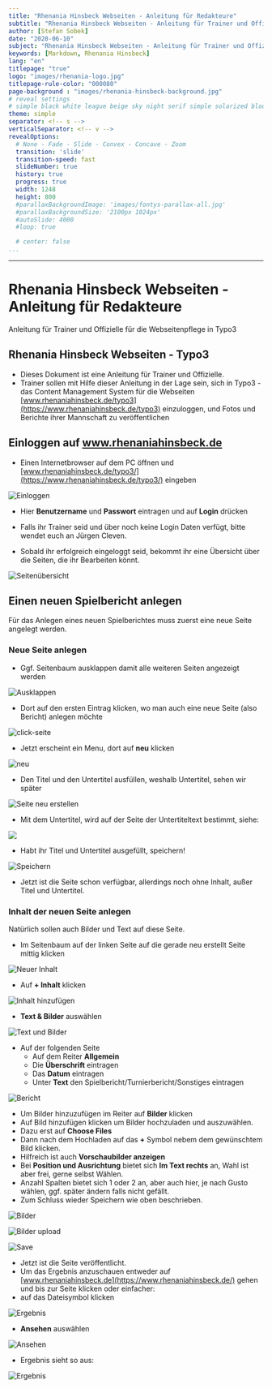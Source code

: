 ```yaml
---
title: "Rhenania Hinsbeck Webseiten - Anleitung für Redakteure"
subtitle: "Rhenania Hinsbeck Webseiten - Anleitung für Trainer und Offizielle für die Webseitenpflege in Typo3"
author: [Stefan Sobek]
date: "2020-06-10"
subject: "Rhenania Hinsbeck Webseiten - Anleitung für Trainer und Offizielle für die Webseitenpflege in Typo3"
keywords: [Markdown, Rhenania Hinsbeck]
lang: "en"
titlepage: "true"
logo: "images/rhenania-logo.jpg"
titlepage-rule-color: "000080"
page-background : "images/rhenania-hinsbeck-background.jpg"
# reveal settings
# simple black white league beige sky night serif simple solarized blood moon
theme: simple
separator: <!-- s -->
verticalSeparator: <!-- v -->
revealOptions:
  # None - Fade - Slide - Convex - Concave - Zoom
  transition: 'slide'
  transition-speed: fast
  slideNumber: true
  history: true
  progress: true
  width: 1248
  height: 800
  #parallaxBackgroundImage: 'images/fontys-parallax-all.jpg'
  #parallaxBackgroundSize: '2100px 1024px'
  #autoSlide: 4000
  #loop: true

  # center: false
...
```

---

# Rhenania Hinsbeck Webseiten - Anleitung für Redakteure
<!-- .slide: data-background="images/rhenania-hinsbeck-vektor-opacity.svg" -->
Anleitung für Trainer und Offizielle für die Webseitenpflege in Typo3

<!-- s -->

## Rhenania Hinsbeck Webseiten - Typo3

- Dieses Dokument ist eine Anleitung für Trainer und Offizielle.
- Trainer sollen mit Hilfe dieser Anleitung in der Lage sein, sich in Typo3 - das Content Management System für die Webseiten [www.rhenaniahinsbeck.de/typo3](https://www.rhenaniahinsbeck.de/typo3) einzuloggen, und Fotos und Berichte ihrer Mannschaft zu veröffentlichen

<!-- s -->

## Einloggen auf www.rhenaniahinsbeck.de

<!-- s -->

- Einen Internetbrowser auf dem PC öffnen und [www.rhenaniahinsbeck.de/typo3/](https://www.rhenaniahinsbeck.de/typo3/) eingeben

![Einloggen](images/01-einloggen.jpg)

<!-- s -->

- Hier **Benutzername** und **Passwort** eintragen und auf **Login** drücken

- Falls ihr Trainer seid und über noch keine Login Daten verfügt, bitte wendet euch an Jürgen Cleven. 
- Sobald ihr erfolgreich eingeloggt seid, bekommt ihr eine Übersicht über die Seiten, die ihr Bearbeiten könnt. 
  
![Seitenübersicht](images/02-uebersicht.jpg)

<!-- s -->

## Einen neuen Spielbericht anlegen

Für das Anlegen eines neuen Spielberichtes muss zuerst eine neue Seite angelegt werden.

<!-- s -->

### Neue Seite anlegen

- Ggf. Seitenbaum ausklappen damit alle weiteren Seiten angezeigt werden

![Ausklappen](images/03-ausklappen.jpg)

<!-- s -->

- Dort auf den ersten Eintrag klicken, wo man auch eine neue Seite (also Bericht) anlegen möchte

![click-seite](images/03-click-document.jpg)

<!-- s -->

- Jetzt erscheint ein Menu, dort auf **neu** klicken

![neu](images/04-neu.jpg)

<!-- s -->

- Den Titel und den Untertitel ausfüllen, weshalb Untertitel, sehen wir später

![Seite neu erstellen](images/05-seite-neu-erstellen.jpg)

<!-- s -->

- Mit dem Untertitel, wird auf der Seite der Untertiteltext bestimmt, siehe:

![](images/06-seite-neu-erstellen.jpg)

<!-- s -->

- Habt ihr Titel und Untertitel ausgefüllt, speichern!

![Speichern](images/07-speichern.jpg)

- Jetzt ist die Seite schon verfügbar, allerdings noch ohne Inhalt, außer Titel und Untertitel.

<!-- s -->

### Inhalt der neuen Seite anlegen

Natürlich sollen auch Bilder und Text auf diese Seite. <!-- s -->

- Im Seitenbaum auf der linken Seite auf die gerade neu erstellt Seite mittig klicken

![Neuer Inhalt](images/08-neuer-inhalt.jpg)

<!-- s -->

- Auf **+ Inhalt** klicken

![Inhalt hinzufügen](images/09-inhalt-hinzu.jpg)

<!-- s -->

- **Text & Bilder** auswählen

![Text und Bilder](images/10-text-bilder.jpg)

<!-- s -->

- Auf der folgenden Seite 
  - Auf dem Reiter **Allgemein**
  - Die **Überschrift** eintragen
  - Das **Datum** eintragen
  - Unter **Text** den Spielbericht/Turnierbericht/Sonstiges eintragen

<!-- s -->

![Bericht](images/11-bericht.jpg)

<!-- s -->

- Um Bilder hinzuzufügen im Reiter auf **Bilder** klicken
- Auf Bild hinzufügen klicken um Bilder hochzuladen und auszuwählen. 
- Dazu erst auf **Choose Files**
- Dann nach dem Hochladen auf das **+** Symbol nebem dem gewünschtem Bild klicken. 
- Hilfreich ist auch **Vorschaubilder anzeigen**
- Bei **Position und Ausrichtung** bietet sich **Im Text rechts** an, Wahl ist aber frei, gerne selbst Wählen.
- Anzahl Spalten bietet sich 1 oder 2 an, aber auch hier, je nach Gusto wählen, ggf. später ändern falls nicht gefällt.
- Zum Schluss wieder Speichern wie oben beschrieben.

<!-- s -->

![Bilder](images/12-bericht-bilder.jpg)

<!-- s -->

![Bilder upload](images/13-pic-upload.jpg)

<!-- s -->

![Save](images/14-save.jpg)

<!-- s -->

- Jetzt ist die Seite veröffentlicht. 
- Um das Ergebnis anzuschauen entweder auf [www.rhenaniahinsbeck.de](https://www.rhenaniahinsbeck.de/) gehen und bis zur Seite klicken oder einfacher:
- auf das Dateisymbol klicken

<!-- s -->

![Ergebnis](images/15-ergebnis.jpg)

<!-- s -->

- **Ansehen** auswählen

![Ansehen](images/16-ansehen.jpg)

<!-- s -->

- Ergebnis sieht so aus:

![Ergebnis](images/17-bericht.jpg)
